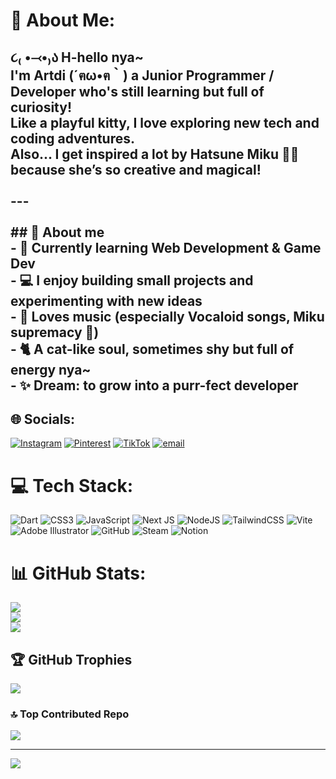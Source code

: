 # 💫 About Me:
## ૮₍ •⤙•₎ა H-hello nya~  <br>I'm **Artdi** (´ฅω•ฅ｀) a **Junior Programmer / Developer** who's still learning but full of curiosity!  <br>Like a playful kitty, I love exploring new tech and coding adventures.  <br>Also... I get inspired a lot by **Hatsune Miku** 🎤💙 because she’s so creative and magical!  <br><br>---<br><br>## 🐾 About me  <br>- 🌱 Currently learning **Web Development & Game Dev**  <br>- 💻 I enjoy building small projects and experimenting with new ideas  <br>- 🎵 Loves music (especially Vocaloid songs, Miku supremacy 💙)  <br>- 🐈 A cat-like soul, sometimes shy but full of energy nya~  <br>- ✨ Dream: to grow into a purr-fect developer  


## 🌐 Socials:
[![Instagram](https://img.shields.io/badge/Instagram-%23E4405F.svg?logo=Instagram&logoColor=white)](https://www.instagram.com/artdi1804/) [![Pinterest](https://img.shields.io/badge/Pinterest-%23E60023.svg?logo=Pinterest&logoColor=white)](https://pinterest.com/Artnyaw) [![TikTok](https://img.shields.io/badge/TikTok-%23000000.svg?logo=TikTok&logoColor=white)](https://tiktok.com/@kianaard) [![email](https://img.shields.io/badge/Email-D14836?logo=gmail&logoColor=white)](mailto:ardylagita18@gmail.com) 

# 💻 Tech Stack:
![Dart](https://img.shields.io/badge/dart-%230175C2.svg?style=for-the-badge&logo=dart&logoColor=white) ![CSS3](https://img.shields.io/badge/css3-%231572B6.svg?style=for-the-badge&logo=css3&logoColor=white) ![JavaScript](https://img.shields.io/badge/javascript-%23323330.svg?style=for-the-badge&logo=javascript&logoColor=%23F7DF1E) ![Next JS](https://img.shields.io/badge/Next-black?style=for-the-badge&logo=next.js&logoColor=white) ![NodeJS](https://img.shields.io/badge/node.js-6DA55F?style=for-the-badge&logo=node.js&logoColor=white) ![TailwindCSS](https://img.shields.io/badge/tailwindcss-%2338B2AC.svg?style=for-the-badge&logo=tailwind-css&logoColor=white) ![Vite](https://img.shields.io/badge/vite-%23646CFF.svg?style=for-the-badge&logo=vite&logoColor=white) ![Adobe Illustrator](https://img.shields.io/badge/adobe%20illustrator-%23FF9A00.svg?style=for-the-badge&logo=adobe%20illustrator&logoColor=white) ![GitHub](https://img.shields.io/badge/github-%23121011.svg?style=for-the-badge&logo=github&logoColor=white) ![Steam](https://img.shields.io/badge/steam-%23000000.svg?style=for-the-badge&logo=steam&logoColor=white) ![Notion](https://img.shields.io/badge/Notion-%23000000.svg?style=for-the-badge&logo=notion&logoColor=white)
# 📊 GitHub Stats:
![](https://github-readme-stats.vercel.app/api?username=Artdi123&theme=dark&hide_border=false&include_all_commits=true&count_private=false)<br/>
![](https://nirzak-streak-stats.vercel.app/?user=Artdi123&theme=dark&hide_border=false)<br/>
![](https://github-readme-stats.vercel.app/api/top-langs/?username=Artdi123&theme=dark&hide_border=false&include_all_commits=true&count_private=false&layout=compact)

## 🏆 GitHub Trophies
![](https://github-profile-trophy.vercel.app/?username=Artdi123&theme=tokyonight&no-frame=false&no-bg=false&margin-w=4)

### 🔝 Top Contributed Repo
![](https://github-contributor-stats.vercel.app/api?username=Artdi123&limit=5&theme=tokyonight&combine_all_yearly_contributions=true)

---
[![](https://visitcount.itsvg.in/api?id=Artdi123&icon=4&color=0)](https://visitcount.itsvg.in)

<!-- Proudly created with GPRM ( https://gprm.itsvg.in ) -->
